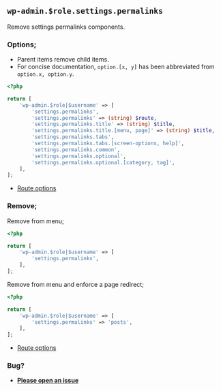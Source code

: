 ## `wp-admin.$role.settings.permalinks`

Remove settings permalinks components.

### Options;

- Parent items remove child items.
- For concise documentation, `option.[x, y]` has been abbreviated from `option.x, option.y`.

```php
<?php

return [
	'wp-admin.$role|$username' => [
		'settings.permalinks',
		'settings.permalinks' => (string) $route,
		'settings.permalinks.title' => (string) $title,
		'settings.permalinks.title.[menu, page]' => (string) $title,
		'settings.permalinks.tabs',
		'settings.permalinks.tabs.[screen-options, help]',
		'settings.permalinks.common',
		'settings.permalinks.optional',
		'settings.permalinks.optional.[category, tag]',
	],
];
```

- [Route options](../route-options.md)

### Remove;

Remove from menu;

```php
<?php

return [
	'wp-admin.$role|$username' => [
		'settings.permalinks',
	],
];
```

Remove from menu and enforce a page redirect;

```php
<?php

return [
	'wp-admin.$role|$username' => [
		'settings.permalinks' => 'posts',
	],
];
```

- [Route options](../route-options.md)

### Bug?

- **[Please open an issue](https://github.com/darrenjacoby/intervention/issues/new?title=[wp-admin.settings.permalinks]&labels=bug&assignees=darrenjacoby)**
